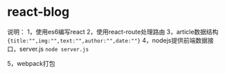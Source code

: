 # react-blog

说明：
1，使用es6编写react
2，使用react-route处理路由
3，article数据结构
    ```
    {title:"",img:"",text:"",author:"",date:""}
    ```
4，nodejs提供前端数据接口，server.js
    ```
       node server.js
    ```
    
5，webpack打包
